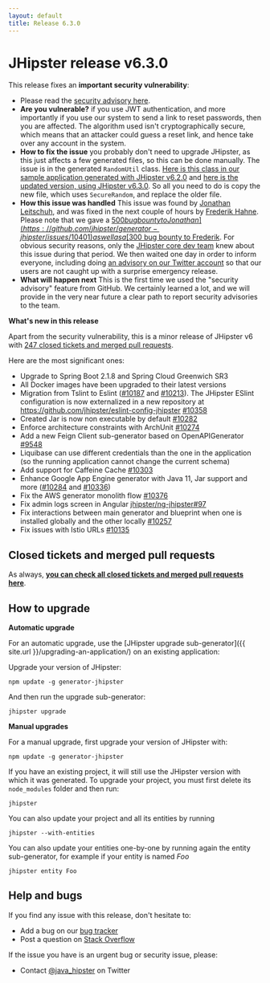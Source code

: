 ```yaml
---
layout: default
title: Release 6.3.0
---
```


JHipster release v6.3.0
==================

This release fixes an **important security vulnerability**:

- Please read the [security advisory here](https://github.com/jhipster/generator-jhipster/security/advisories/GHSA-mwp6-j9wf-968c).
- **Are you vulnerable?** if you use JWT authentication, and more importantly if you use our system to send a link to reset passwords, then you are affected. The algorithm used isn't cryptographically secure, which means that an attacker could guess a reset link, and hence take over any account in the system.
- **How to fix the issue** you probably don't need to upgrade JHipster, as this just affects a few generated files, so this can be done manually. The issue is in the generated `RandomUtil` class. [Here is this class in our sample application generated with JHipster v6.2.0](https://github.com/jhipster/jhipster-sample-app/blob/v6.2.0/src/main/java/io/github/jhipster/sample/service/util/RandomUtil.java) and [here is the updated version, using JHipster v6.3.0](https://github.com/jhipster/jhipster-sample-app/blob/v6.3.0/src/main/java/io/github/jhipster/sample/service/util/RandomUtil.java). So all you need to do is copy the new file, which uses `SecureRandom`, and replace the older file.
- **How this issue was handled** This issue was found by [Jonathan Leitschuh](https://github.com/JLLeitschuh), and was fixed in the next couple of hours by [Frederik Hahne](https://github.com/atomfrede). Please note that we gave a [$500 bug bounty to Jonathan](https://github.com/jhipster/generator-jhipster/issues/10401) as well as a [$300 bug bounty to Frederik](https://github.com/jhipster/generator-jhipster/issues/10402). For obvious security reasons, only the [JHipster core dev team](https://www.jhipster.tech/team/) knew about this issue during that period. We then waited one day in order to inform everyone, including doing [an advisory on our Twitter account](https://twitter.com/java_hipster/status/1172387424715988994) so that our users are not caught up with a surprise emergency release.
- **What will happen next** This is the first time we used the "security advisory" feature from GitHub. We certainly learned a lot, and we will provide in the very near future a clear path to report security advisories to the team.

**What's new in this release**

Apart from the security vulnerability, this is a minor release of JHipster v6 with [247 closed tickets and merged pull requests](https://github.com/jhipster/generator-jhipster/issues?q=milestone%3A6.3.0+is%3Aclosed).

Here are the most significant ones:

- Upgrade to Spring Boot 2.1.8 and Spring Cloud Greenwich SR3
- All Docker images have been upgraded to their latest versions
- Migration from Tslint to Eslint ([#10187](https://github.com/jhipster/generator-jhipster/pull/10187) and [#10213](https://github.com/jhipster/generator-jhipster/pull/10213)). The JHipster ESlint configuration is now externalized in a new repository at https://github.com/jhipster/eslint-config-jhipster [#10358](https://github.com/jhipster/generator-jhipster/pull/10358)
- Created Jar is now non executable by default [#10282](https://github.com/jhipster/generator-jhipster/pull/10282)
- Enforce architecture constraints with ArchUnit [#10274](https://github.com/jhipster/generator-jhipster/pull/10274)
- Add a new Feign Client sub-generator based on OpenAPIGenerator [#9548](https://github.com/jhipster/generator-jhipster/issues/9548)
- Liquibase can use different credentials than the one in the application (so the running application cannot change the current schema)
- Add support for Caffeine Cache [#10303](https://github.com/jhipster/generator-jhipster/pull/10303)
- Enhance Google App Engine generator with Java 11, Jar support and more ([#10284](https://github.com/jhipster/generator-jhipster/pull/10284) and [#10336](https://github.com/jhipster/generator-jhipster/pull/10336))
- Fix the AWS generator monolith flow [#10376](https://github.com/jhipster/generator-jhipster/pull/10376)
- Fix admin logs screen in Angular [jhipster/ng-jhipster#97](https://github.com/jhipster/ng-jhipster/pull/97)
- Fix interactions between main generator and blueprint when one is installed globally and the other locally [#10257](https://github.com/jhipster/generator-jhipster/issues/10257)
- Fix issues with Istio URLs [#10135](https://github.com/jhipster/generator-jhipster/issues/10135)

Closed tickets and merged pull requests
------------
As always, __[you can check all closed tickets and merged pull requests here](https://github.com/jhipster/generator-jhipster/issues?q=milestone%3A6.3.0+is%3Aclosed)__.

How to upgrade
------------

**Automatic upgrade**

For an automatic upgrade, use the [JHipster upgrade sub-generator]({{ site.url }}/upgrading-an-application/) on an existing application:

Upgrade your version of JHipster:

```
npm update -g generator-jhipster
```

And then run the upgrade sub-generator:

```
jhipster upgrade
```

**Manual upgrades**

For a manual upgrade, first upgrade your version of JHipster with:

```
npm update -g generator-jhipster
```

If you have an existing project, it will still use the JHipster version with which it was generated.
To upgrade your project, you must first delete its `node_modules` folder and then run:

```
jhipster
```

You can also update your project and all its entities by running

```
jhipster --with-entities
```

You can also update your entities one-by-one by running again the entity sub-generator, for example if your entity is named _Foo_

```
jhipster entity Foo
```

Help and bugs
--------------

If you find any issue with this release, don't hesitate to:

- Add a bug on our [bug tracker](https://github.com/jhipster/generator-jhipster/issues?state=open)
- Post a question on [Stack Overflow](http://stackoverflow.com/tags/jhipster/info)

If the issue you have is an urgent bug or security issue, please:

- Contact [@java_hipster](https://twitter.com/java_hipster) on Twitter
